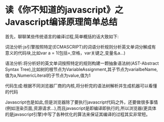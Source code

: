 # 读《你不知道的javascript》之Javascript编译原理简单总结

首先，聊聊某些传统语言的编译过程,简单概括的话大致如下:

词法分析:js引擎按照特定(ECMASCRIPT)的词语分析规则分析英文单词分解成有意义的代码块,比如var a = 1(包括=,空格，var关键之,变量名a...)

语法分析:将分析好的英文单词按照特定的规则构建一颗抽象语法树(AST-Abstract Syntax Tree),比如树的根节点为VariableAssignment,其子节点为varialbeName,值为a,NumericLiteral的子节点为value,值为1

代码生成:根据不同浏览器厂商的内核,将分析完的语法树解析并生成机器可以看懂的代码

Javascript也是如此,但是浏览器除了要执行javascript代码之外，还要做很多事情(例如渲染页面,资源请求...),而且javascript是即编译即执行的,所以浏览器(更具体的是javascript引擎)中写了各种优化的算法来保证其编译的过程其实非常短。